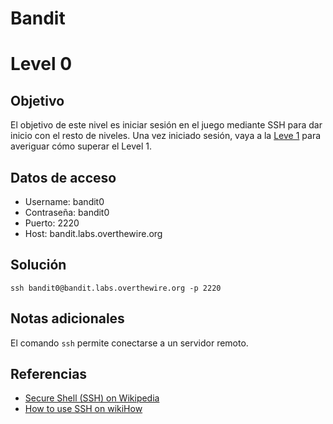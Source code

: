 # Bandit
# Level 0
## Objetivo
 El objetivo de este nivel es iniciar sesión en el juego mediante SSH para dar inicio con el resto de niveles. Una vez iniciado sesión, vaya a la [Leve 1](https://overthewire.org/wargames/bandit/bandit1.html) para averiguar cómo superar el Level 1.
 
## Datos de acceso
 - Username: bandit0 
 - Contraseña: bandit0
 - Puerto: 2220
 - Host:  bandit.labs.overthewire.org

## Solución
 ```shell
 ssh bandit0@bandit.labs.overthewire.org -p 2220
```

## Notas adicionales
 El comando ``ssh`` permite conectarse a un servidor remoto.
 
## Referencias
 -   [Secure Shell (SSH) on Wikipedia](https://en.wikipedia.org/wiki/Secure_Shell)
-   [How to use SSH on wikiHow](https://www.wikihow.com/Use-SSH)
